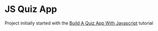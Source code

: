 # JS Quiz App

Project initially started with the [Build A Quiz App With Javascript](https://www.youtube.com/watch?v=riDzcEQbX6k) tutorial
